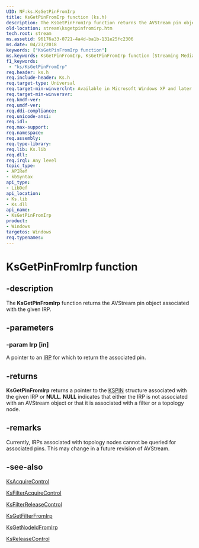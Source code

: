 ```yaml
---
UID: NF:ks.KsGetPinFromIrp
title: KsGetPinFromIrp function (ks.h)
description: The KsGetPinFromIrp function returns the AVStream pin object associated with the given IRP.
old-location: stream\ksgetpinfromirp.htm
tech.root: stream
ms.assetid: 96176a33-0721-4a4d-ba1b-131e25fc2306
ms.date: 04/23/2018
keywords: ["KsGetPinFromIrp function"]
ms.keywords: KsGetPinFromIrp, KsGetPinFromIrp function [Streaming Media Devices], avfunc_fa403f21-cccb-4a57-b40a-e7531feac721.xml, ks/KsGetPinFromIrp, stream.ksgetpinfromirp
f1_keywords:
 - "ks/KsGetPinFromIrp"
req.header: ks.h
req.include-header: Ks.h
req.target-type: Universal
req.target-min-winverclnt: Available in Microsoft Windows XP and later operating systems and DirectX 8.0 and later DirectX versions.
req.target-min-winversvr: 
req.kmdf-ver: 
req.umdf-ver: 
req.ddi-compliance: 
req.unicode-ansi: 
req.idl: 
req.max-support: 
req.namespace: 
req.assembly: 
req.type-library: 
req.lib: Ks.lib
req.dll: 
req.irql: Any level
topic_type:
- APIRef
- kbSyntax
api_type:
- LibDef
api_location:
- Ks.lib
- Ks.dll
api_name:
- KsGetPinFromIrp
product:
- Windows
targetos: Windows
req.typenames: 
---
```


# KsGetPinFromIrp function


## -description


The<b> KsGetPinFromIrp</b> function returns the AVStream pin object associated with the given IRP. 


## -parameters




### -param Irp [in]

A pointer to an <a href="https://docs.microsoft.com/windows-hardware/drivers/ddi/wdm/ns-wdm-_irp">IRP</a> for which to return the associated pin.


## -returns



<b>KsGetPinFromIrp</b> returns a pointer to the <a href="https://docs.microsoft.com/windows-hardware/drivers/ddi/ks/ns-ks-_kspin">KSPIN</a> structure associated with the given IRP or <b>NULL</b>. <b>NULL</b> indicates that either the IRP is not associated with an AVStream object or that it is associated with a filter or a topology node.




## -remarks



Currently, IRPs associated with topology nodes cannot be queried for associated pins. This may change in a future revision of AVStream.




## -see-also




<a href="https://docs.microsoft.com/windows-hardware/drivers/ddi/ks/nf-ks-ksacquirecontrol">KsAcquireControl</a>



<a href="https://docs.microsoft.com/windows-hardware/drivers/ddi/ks/nf-ks-ksfilteracquirecontrol">KsFilterAcquireControl</a>



<a href="https://docs.microsoft.com/windows-hardware/drivers/ddi/ks/nf-ks-ksfilterreleasecontrol">KsFilterReleaseControl</a>



<a href="https://docs.microsoft.com/windows-hardware/drivers/ddi/ks/nf-ks-ksgetfilterfromirp">KsGetFilterFromIrp</a>



<a href="https://docs.microsoft.com/windows-hardware/drivers/ddi/ks/nf-ks-ksgetnodeidfromirp">KsGetNodeIdFromIrp</a>



<a href="https://docs.microsoft.com/windows-hardware/drivers/ddi/ks/nf-ks-ksreleasecontrol">KsReleaseControl</a>
 

 

